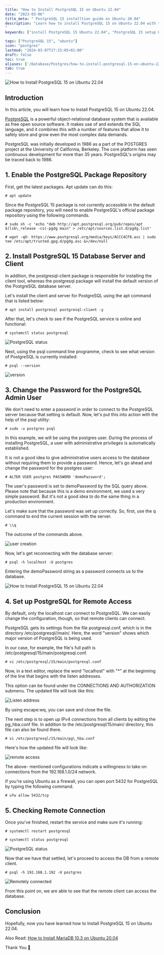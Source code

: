 ```yaml
---
title: "How to Install PostgreSQL 15 on Ubuntu 22.04"
date: "2023-03-06"
title_meta: " PostgreSQL 15 installtion guide on Ubuntu 20.04"
description: "Learn how to install PostgreSQL 15 on Ubuntu 22.04 with this comprehensive guide. Follow these step-by-step instructions to set up PostgreSQL 15, a powerful relational database management system, on your Ubuntu 22.04 system for efficient data storage and management.
"
keywords: ["install PostgreSQL 15 Ubuntu 22.04", "PostgreSQL 15 setup Ubuntu 22.04", "Ubuntu 22.04 PostgreSQL 15 installation guide", "database management Ubuntu", "Ubuntu PostgreSQL tutorial", "PostgreSQL installation steps Ubuntu 22.04", "SQL database Ubuntu", "PostgreSQL 15 Ubuntu 22.04 instructions"]

tags: ["PostgreSQL 15", "ubuntu"]
icon: "postgres"
lastmod: "2024-03-07T17:25:05+01:00"
draft: false
toc: true
aliases: ['/Database/Postgres/how-to-install-postgresql-15-on-ubuntu-22-04']
tab: true
---
```


![How to Install PostgreSQL 15 on Ubuntu 22.04](images/How-to-Install-PostgreSQL-15-on-Ubuntu-22.04_utho.jpg)

## Introduction

In this article, you will learn how to Install PostgreSQL 15 on Ubuntu 22.04.

[PostgreSQL](https://en.wikipedia.org/wiki/PostgreSQL) is a powerful object-relational database system that is available as free open source software. It makes use of and extends the SQL language, and it combines this with a number of features that allow it to safely store and grow even the most complex data demands.

PostgreSQL was initially developed in 1986 as a part of the POSTGRES project at the University of California, Berkeley. The core platform has seen continuous development for more than 35 years. PostgreSQL's origins may be traced back to 1986.

## 1\. Enable the PostgreSQL Package Repository

First, get the latest packages. Apt update can do this:

```
# apt update

```

Since the PostgreSQL 15 package is not currently accessible in the default package repository, you will need to enable PostgreSQL's official package repository using the following commands.

```
# sudo sh -c 'echo "deb http://apt.postgresql.org/pub/repos/apt $(lsb\_release -cs)-pgdg main" > /etc/apt/sources.list.d/pgdg.list'

```

```
# wget -qO- https://www.postgresql.org/media/keys/ACCC4CF8.asc | sudo tee /etc/apt/trusted.gpg.d/pgdg.asc &>/dev/null

```

## 2\. Install PostgreSQL 15 Database Server and Client

In addition, the postgresql-client package is responsible for installing the client tool, whereas the postgresql package will install the default version of the PostgreSQL database server.

Let's install the client and server for PostgreSQL using the apt command that is listed below:

```
# apt install postgresql postgresql-client -y

```

After that, let's check to see if the PostgreSQL service is online and functional:

```
# systemctl status postgresql

```

![PostgreSQL status](images/image-850.png)

Next, using the psql command line programme, check to see what version of PostgreSQL is currently installed:

```
# psql --version

```

![version](images/image-851.png)

## 3\. Change the Password for the PostgreSQL Admin User

We don't need to enter a password in order to connect to the PostgreSQL server because that setting is default. Now, let's put this into action with the help of the psql utility:

```
# sudo -u postgres psql

```

In this example, we will be using the postgres user. During the process of installing PostgreSQL, a user with administrative privileges is automatically established.

It is not a good idea to give administrative users access to the database without requiring them to provide a password. Hence, let's go ahead and change the password for the postgres user:

```
# ALTER USER postgres PASSWORD 'demoPassword';

```

The user's password is set to demoPassword by the SQL query above. Please note that because this is a demo environment, we used a very simple password. But it's not a good idea to do the same thing in a production environment.

Let's make sure that the password was set up correctly. So, first, use the q command to end the current session with the server.

```
# \\q

```

The outcome of the commands above.

![user creation](images/image-852.png)

Now, let's get reconnecting with the database server:

```
# psql -h localhost -U postgres

```

Entering the demoPassword string as a password connects us to the database.

![How to Install PostgreSQL 15 on Ubuntu 22.04](images/image-853.png)

## 4\. Set up PostgreSQL for Remote Access

By default, only the localhost can connect to PostgreSQL. We can easily change the configuration, though, so that remote clients can connect.

PostgreSQL gets its settings from the file postgresql.conf, which is in the directory /etc/postgresql//main/. Here, the word "version" shows which major version of PostgreSQL is being used.

In our case, for example, the file's full path is /etc/postgresql/15/main/postgresql.conf.

```
# vi /etc/postgresql/15/main/postgresql.conf

```

Now, in a text editor, replace the word "localhost" with "\*" at the beginning of the line that begins with the listen addresses.

This option can be found under the CONNECTIONS AND AUTHORIZATION submenu. The updated file will look like this:

![Listen address](images/1-17.png)

By using escape:wq, you can save and close the file. 

The next step is to open up IPv4 connections from all clients by editing the pg\_hba.conf file. In addition to the /etc/postgresql/15/main/ directory, this file can also be found there.

```
# vi /etc/postgresql/15/main/pg\_hba.conf

```

Here's how the updated file will look like:

![remote access](images/image-856.png)

The above- mentioned configurations indicate a willingness to take on connections from the 192.168.1.0/24 network.

If you're using Ubuntu as a firewall, you can open port 5432 for PostgreSQL by typing the following command.

```
# ufw allow 5432/tcp

```

## 5\. Checking Remote Connection

Once you've finished, restart the service and make sure it's running:

```
# systemctl restart postgresql

```

```
# systemctl status postgresql

```

![PostgreSQL status](images/image-854.png)

Now that we have that settled, let's proceed to access the DB from a remote client.

```
# psql -h 192.168.1.192 -U postgres

```

![Remotely connected](images/image-855.png)

From this point on, we are able to see that the remote client can access the database.

## Conclusion

Hopefully, now you have learned how to Install PostgreSQL 15 on Ubuntu 22.04.

Also Read: [How to Install MariaDB 10.3 on Ubuntu 20.04](https://utho.com/docs/tutorial/how-to-install-mariadb-10-3-on-ubuntu-20-04/)

Thank You 🙂
